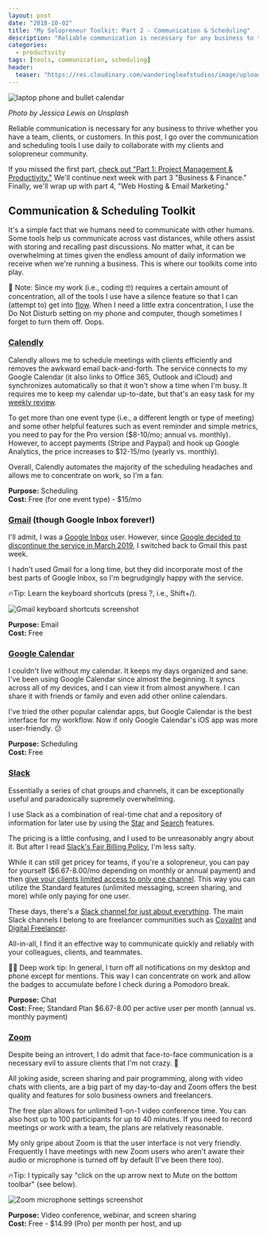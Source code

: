 ```yaml
---
layout: post
date: "2018-10-02"
title: "My Solopreneur Toolkit: Part 2 - Communication & Scheduling"
description: "Reliable communication is necessary for any business to thrive whether you have a team, clients, or customers. In this post, I go over the communication and scheduling tools I use daily to collaborate with my clients and solopreneur community."
categories:
  - productivity
tags: [tools, communication, scheduling]
header:
  teaser: "https://res.cloudinary.com/wanderingleafstudios/image/upload/b_auto,c_pad,g_center,h_630,w_1200/v1537890988/chrisjmears.com/blog/jessica-lewis-512224-unsplash.jpg"
---
```


![laptop phone and bullet calendar](https://res.cloudinary.com/wanderingleafstudios/image/upload/v1538497956/chrisjmears.com/blog/jessica-lewis-512224-unsplash.jpg)

<div class="text-right text-grey text-sm mb-6">
  <em>Photo by Jessica Lewis on Unsplash</em>
</div>

Reliable communication is necessary for any business to thrive whether you have a team, clients, or customers. In this post, I go over the communication and scheduling tools I use daily to collaborate with my clients and solopreneur community.

If you missed the first part, [check out "Part 1: Project Management & Productivity."](https://www.getdrip.com/broadcasts/747321551/90a0f80b1e718232b8a99) We'll continue next week with part 3 "Business & Finance." Finally, we'll wrap up with part 4, "Web Hosting & Email Marketing."

## Communication & Scheduling Toolkit

It's a simple fact that we humans need to communicate with other humans. Some tools help us communicate across vast distances, while others assist with storing and recalling past discussions. No matter what, it can be overwhelming at times given the endless amount of daily information we receive when we're running a business. This is where our toolkits come into play.

📝 Note: Since my work (i.e., coding 🤓) requires a certain amount of concentration, all of the tools I use have a silence feature so that I can (attempt to) get into [flow](<https://en.wikipedia.org/wiki/Flow_(psychology)>). When I need a little extra concentration, I use the Do Not Disturb setting on my phone and computer, though sometimes I forget to turn them off. Oops.

### [Calendly](https://calendly.com/)

Calendly allows me to schedule meetings with clients efficiently and removes the awkward email back-and-forth. The service connects to my Google Calendar (it also links to Office 365, Outlook and iCloud) and synchronizes automatically so that it won't show a time when I'm busy. It requires me to keep my calendar up-to-date, but that's an easy task for my [weekly review](https://gettingthingsdone.com/wp-content/uploads/2014/10/Weekly_review1.pdf).

To get more than one event type (i.e., a different length or type of meeting) and some other helpful features such as event reminder and simple metrics, you need to pay for the Pro version ($8-10/mo; annual vs. monthly). However, to accept payments (Stripe and Paypal) and hook up Google Analytics, the price increases to $12-15/mo (yearly vs. monthly).

Overall, Calendly automates the majority of the scheduling headaches and allows me to concentrate on work, so I'm a fan.

**Purpose:** Scheduling<br>
**Cost:** Free (for one event type) - \$15/mo

### [Gmail](https://mail.google.com/) (though Google Inbox forever!)

I'll admit, I was a [Google Inbox](https://inbox.google.com/) user. However, since [Google decided to discontinue the service in March 2019](https://www.blog.google/products/gmail/inbox-signing-find-your-favorite-features-new-gmail/), I switched back to Gmail this past week.

I hadn't used Gmail for a long time, but they did incorporate most of the best parts of Google Inbox, so I'm begrudgingly happy with the service.

🔥Tip: Learn the keyboard shortcuts (press ?, i.e., Shift+/).

![Gmail keyboard shortcuts screenshot](https://res.cloudinary.com/wanderingleafstudios/image/upload/v1538497944/chrisjmears.com/blog/gmail-keyboard-shortcuts-screenshot.png)

**Purpose:** Email<br>
**Cost:** Free

### [Google Calendar](http://calendar.google.com/)

I couldn't live without my calendar. It keeps my days organized and sane. I've been using Google Calendar since almost the beginning. It syncs across all of my devices, and I can view it from almost anywhere. I can share it with friends or family and even add other online calendars.

I've tried the other popular calendar apps, but Google Calendar is the best interface for my workflow. Now if only Google Calendar's iOS app was more user-friendly. 😕

**Purpose:** Scheduling<br>
**Cost:** Free

### [Slack](https://slack.com/)

Essentially a series of chat groups and channels, it can be exceptionally useful and paradoxically supremely overwhelming.

I use Slack as a combination of real-time chat and a repository of information for later use by using the [Star](https://get.slack.help/hc/en-us/articles/201331016-Star-channels-messages-or-files) and [Search](https://get.slack.help/hc/en-us/articles/202528808-Guide-to-search-in-Slack-) features.

The pricing is a little confusing, and I used to be unreasonably angry about it. But after I read [Slack's Fair Billing Policy](https://get.slack.help/hc/en-us/articles/218915077-Fair-Billing-policy), I'm less salty.

While it can still get pricey for teams, if you're a solopreneur, you can pay for yourself (\$6.67-8.00/mo depending on monthly or annual payment) and then [give your clients limited access to only one channel](https://get.slack.help/hc/en-us/articles/202518103-Multi-Channel-and-Single-Channel-Guests). This way you can utilize the Standard features (unlimited messaging, screen sharing, and more) while only paying for one user.

These days, there's a [Slack channel for just about everything](https://standuply.com/slack-chat-groups). The main Slack channels I belong to are freelancer communities such as [Covailnt](http://covailnt.com/) and [Digital Freelancer](https://digitalfreelancer.io/chat/).

All-in-all, I find it an effective way to communicate quickly and reliably with your colleagues, clients, and teammates.

🙇‍♂️ Deep work tip: In general, I turn off all notifications on my desktop and phone except for mentions. This way I can concentrate on work and allow the badges to accumulate before I check during a Pomodoro break.

**Purpose:** Chat<br>
**Cost:** Free; Standard Plan \$6.67-8.00 per active user per month (annual vs. monthly payment)

### [Zoom](https://zoom.us/)

Despite being an introvert, I do admit that face-to-face communication is a necessary evil to assure clients that I'm not crazy. 🤪

All joking aside, screen sharing and pair programming, along with video chats with clients, are a big part of my day-to-day and Zoom offers the best quality and features for solo business owners and freelancers.

The free plan allows for unlimited 1-on-1 video conference time. You can also host up to 100 participants for up to 40 minutes. If you need to record meetings or work with a team, the plans are relatively reasonable.

My only gripe about Zoom is that the user interface is not very friendly. Frequently I have meetings with new Zoom users who aren't aware their audio or microphone is turned off by default (I've been there too).

🔥Tip: I typically say "click on the up arrow next to Mute on the bottom toolbar" (see below).

![Zoom microphone settings screenshot](https://res.cloudinary.com/wanderingleafstudios/image/upload/v1538497944/chrisjmears.com/blog/zoom-microphone-settings-screenshot.png)

**Purpose:** Video conference, webinar, and screen sharing<br>
**Cost:** Free - \$14.99 (Pro) per month per host, and up
